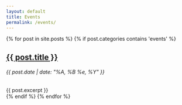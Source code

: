 ```yaml
---
layout: default
title: Events
permalink: /events/
---
```


<div class="row">
  <div class="col-sm-8">
  {% for post in site.posts %}
    {% if post.categories contains 'events' %}
      <div class="mb-5">
        <h2><a href="{{ post.url }}" class="text-decoration-none link-primary">{{ post.title }}</a></h2>
        <h6 class="date text-secondary">{{ post.date | date: "%A, %B %e, %Y" }}</h6>
        {{ post.excerpt }}
      </div>
    {% endif %}
  {% endfor %}
  </div>
  <!-- div class="col-sm-4">
    <h2>Upcoming Events</h2>
  </div -->
</div>